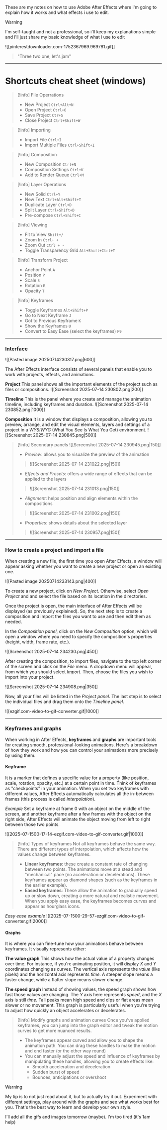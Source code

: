 These are my notes on how to use Adobe After Effects where i'm going to explain how it works and what effects i use to edit.

>[!warning]
>I'm self-taught and not a professional, so i'll keep my explanations simple and i'll just share my basic knowledge of what i use to edit

![[pinterestdownloader.com-1752367969.969781.gif]]

>"Three two one, let's jam"

---
# Shortcuts cheat sheet (windows)

>[!info] File Operrations
>- New Project `Ctrl+Alt+N`
>- Open Project `Ctrl+O`
>- Save Project `Ctr+S`
>- Close Project `Ctrl+Shift+W`

>[!info] Importing
>- Import File `Ctrl+I`
>- Import Multiple Files `Ctrl+Shift+I`

>[!info] Composition
>- New Composition `Ctrl+N`
>- Composition Settings `Ctrl+K`
>- Add to Render Queue `Ctrl+M`

>[!info] Layer Operations
>- New Solid `Ctrl+Y`
>- New Text `Ctrl+Alt+Shift+T`
>- Duplicate Layer `Ctrl+D`
>- Split Layer `Ctrl+Shift+D`
>- Pre-compose `Ctrl+Shift+C`

>[!info] Viewing
>- Fit to View `Shift+/`
>- Zoom In `Ctrl+ +`
>- Zoom Out `Ctrl + -`
>- Toggle Transparency Grid `Alt+Shift+Ctrl+T`

>[!info] Transform Project
>- Anchor Point `A`
>- Position `P`
>- Scale `S`
>- Rotation `R`
>- Opacity `T`

>[!info] Keyframes
>- Toggle Keyframes `Alt+Shift+P`
>- Go to Next Keyframe `J`
>- Got to Previous Keyframe `K`
>- Show the Keyframes `U`
>- Convert to Easy Ease (select the keyframes) `F9`

---
### Interface

![[Pasted image 20250714230317.png|600]]

The After Effects interface consists of several panels that enable you to work with projects, effects, and animations.

**Project**
This panel shows all the important elements of the project such as files or compositions.
![[Screenshot 2025-07-14 230802.png|200]]

**Timeline**
This is the panel where you create and manage the animation timeline, including keyframes and duration.
![[Screenshot 2025-07-14 230852.png|1000]]

**Composition**
It is a window that displays a composition, allowing you to preview, arrange, and edit the visual elements, layers and settings of a project in a *WYSIWYG* (What You See Is What You Get) environment.
![[Screenshot 2025-07-14 230845.png|500]]


>[!info] Secondary panels
>![[Screenshot 2025-07-14 230945.png|150]]
>- *Preview*: allows you to visualize the preview of the animation
>>![[Screenshot 2025-07-14 231022.png|150]]
>- *Effects and Presets*: offers a wide range of effects that can be applied to the layers
>>![[Screenshot 2025-07-14 231013.png|150]]
>- *Alignment*: helps position and align elements within the compositions
>>![[Screenshot 2025-07-14 231002.png|150]]
>- *Properties*: shows details about the selected layer
>>![[Screenshot 2025-07-14 230957.png|150]]

---
### How to create a project and import a file

When creating a new file, the first time you open After Effects, a window will appear asking whether you want to create a new project or open an existing one.

![[Pasted image 20250714233143.png|400]]

To create a new project, click on *New Project*. Otherwise, select *Open Project* and and select the file based on its location in the directories.

Once the project is open, the main interface of After Effects will be displayed (as previously explained). So, the next step is to create a composition and import the files you want to use and then edit them as needed.

In the *Composition panel*, click on the *New Composition* option, which will open a window where you need to specify the composition's properties (height, width, frame rate, etc.).

![[Screenshot 2025-07-14 234230.png|450]]

After creating the composition, to import files, navigate to the top left corner of the screen and click on the *File* menu. A dropdown menu will appear, from which you should select *Import*. Then, choose the files you wish to import into your project.

![[Screenshot 2025-07-14 234908.png|350]]

Now, all your files will be listed in the *Project panel*. The last step is to select the individual files and drag them onto the *Timeline panel*.

![[ezgif.com-video-to-gif-converter.gif|1000]]

---
### Keyframes and graphs

When working in After Effects, **keyframes** and **graphs** are important tools for creating smooth, professional-looking animations. Here's a breakdown of how they work and how you can control your animations more precisely by using them.

#### Keyframe
It is a marker that defines a specific value for a property (like position, scale, rotation, opacity, etc.) at a certain point in time. 
Think of keyframes as "checkpoints" in your animation. When you set two keyframes with different values, After Effects automatically calculates all the in-between frames (this process is called *interpolation*).

*Example*
Set a keyframe at frame $0$ with an object on the middle of the screen, and another keyframe after a few frames with the object on the right side, After Effects will animate the object moving from left to right between those two points.

![[2025-07-1500-17-14-ezgif.com-video-to-gif-converter.gif|1000]]

>[!info] Types of keyframes
>Not all keyframes behave the same way. There are different types of interpolation, which affects how the values change between keyframes.
>- **Linear keyframes**: these create a constant rate of changing between two points. The animations move at a stead and "mechanical" pace (no acceleration or decelerations). These keyframes appear as diamond shapes (such as the keyframes in the earlier example).
>- **Eased keyframes**: These allow the animation to gradually speed up or slow down, creating a more natural and realistic movement. When you apply easy ease, the keyframes becomes curves and appear as hourglass icons.

*Easy ease example*
![[2025-07-1500-29-57-ezgif.com-video-to-gif-converter.gif|2000]]

#### Graphs
It is where you can fine-tune how your animations behave between keyframes.
It visually represents either:

**The value graph**
This shows how the actual value of a property changes over time. For instance, if you're animating position, it will display $X$ and $Y$ coordinates changing as curves. The vertical axis represents the *value* (like pixels) and the horizontal axis represents *time*.
A steeper slope means a faster change, while a flatter slope means slower change.

**The speed graph**
Instead of showing values, the speed graph shows how fast those values are changing. The $Y$ axis here represents *speed*, and the $X$ axis is still *time*. Tall peaks mean high speed and dips or flat areas mean slower or no movement. This graph is particularly useful when you're trying to adjust how quickly an object accelerates or decelerates.

>[!info] Modify graphs and animation curves
>Once you've applied keyframes, you can jump into the graph editor and tweak the motion curves to get more nuanced results.
>- The keyframes appear curved and allow you to shape the animation path. You can drag these handles to make the motion and end faster (or the other way round)
>- You can manually adjust the speed and influence of keyframes by manipulating these handles, allowing you to create effects like:
>	- Smooth acceleration and deceleration
>	- Sudden burst of speed
>	- Bounces, anticipations or overshoot

>[!warning]
>My tip is to not just read about it, but to actually try it out. Experiment with different settings, play around with the graphs and see what works best for you. That's the best way to learn and develop your own style.

I'll add all the gifs and images tomorrow (maybe). I'm too tired (it's 1am help)